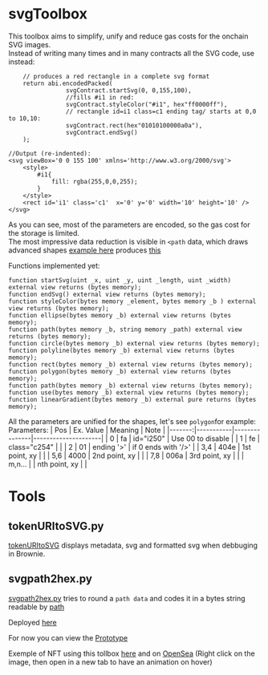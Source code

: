 # svgToolbox

This toolbox aims to simplify, unify and reduce gas costs for the onchain SVG images.  
Instead of writing many times and in many contracts all the SVG code, use instead: 
```solidity
    // produces a red rectangle in a complete svg format
    return abi.encodedPacked(
                svgContract.startSvg(0, 0,155,100),
                //fills #i1 in red:
                svgContract.styleColor("#i1", hex"ff0000ff"),
                // rectangle id=i1 class=c1 ending tag/ starts at 0,0 to 10,10:
                svgContract.rect(hex"01010100000a0a"),
                svgContract.endSvg()
    );

//Output (re-indented):
<svg viewBox='0 0 155 100' xmlns='http://www.w3.org/2000/svg'>
    <style>
        #i1{
            fill: rgba(255,0,0,255);
        }
    </style>
    <rect id='i1' class='c1'  x='0' y='0' width='10' height='10' />
</svg>
```
As you can see, most of the parameters are encoded, so the gas cost for the storage is limited.  
The most impressive data reduction is visible in `<path` data, which draws advanced shapes [example here](https://github.com/sznicolas/svgToolbox/blob/149d090eeaf498dc74580aa01576b792a0bd10f7/contracts/sundownerERC721.sol#L33) produces [this](https://opensea.io/assets/matic/0x8c356d86ba1b80578626abe4d7cbbeeae031637e/19)


Functions implemented yet:
```
function startSvg(uint _x, uint _y, uint _length, uint _width) external view returns (bytes memory);
function endSvg() external view returns (bytes memory);
function styleColor(bytes memory _element, bytes memory _b ) external view returns (bytes memory);
function ellipse(bytes memory _b) external view returns (bytes memory);
function path(bytes memory _b, string memory _path) external view returns (bytes memory);
function circle(bytes memory _b) external view returns (bytes memory);
function polyline(bytes memory _b) external view returns (bytes memory);
function rect(bytes memory _b) external view returns (bytes memory);
function polygon(bytes memory _b) external view returns (bytes memory);
function path(bytes memory _b) external view returns (bytes memory);
function use(bytes memory _b) external view returns (bytes memory);
function linearGradient(bytes memory _b) external pure returns (bytes memory);
```
All the parameters are unified for the shapes, let's see `polygon`for example:
Parameters:
| Pos    | Ex. Value | Meaning       | Note                |
|-------:|-----------|---------------|---------------------|
| 0      | fa        | id="i250"     | Use 00 to disable   |
| 1      | fe        | class="c254"  |                     |
| 2      | 01        | ending '>'    | if 0 ends with '/>' | 
| 3,4    | 404e      | 1st point, xy |                     |
| 5,6    | 4000      | 2nd point, xy |                     |
| 7,8    | 006a      | 3rd point, xy |                     |
| m,n... |           | nth point, xy |                     |

# Tools
## tokenURItoSVG.py
[tokenURItoSVG](scripts/tokenURItoSVG) displays metadata, svg and formatted svg when debbuging in Brownie.
## svgpath2hex.py
[svgpath2hex.py](scripts/svgpath2hex.py) tries to round a `path data` and codes it in a bytes string readable by [path](https://github.com/sznicolas/svgToolbox/blob/149d090eeaf498dc74580aa01576b792a0bd10f7/contracts/svgtoolbox.sol#L184)

Deployed [here](https://polygonscan.com/address/0xe7f466a2ce49d02d23a99ea148b0c4233a9ce0b0#code)

For now you can view the [Prototype](https://github.com/sznicolas/protoSvgLib)

Exemple of NFT using this tollbox [here](https://polygonscan.com/address/0x8c356d86ba1b80578626abe4d7cbbeeae031637e#code) and on [OpenSea](https://opensea.io/collection/sundowner) (Right click on the image, then open in a new tab to have an animation on hover)
